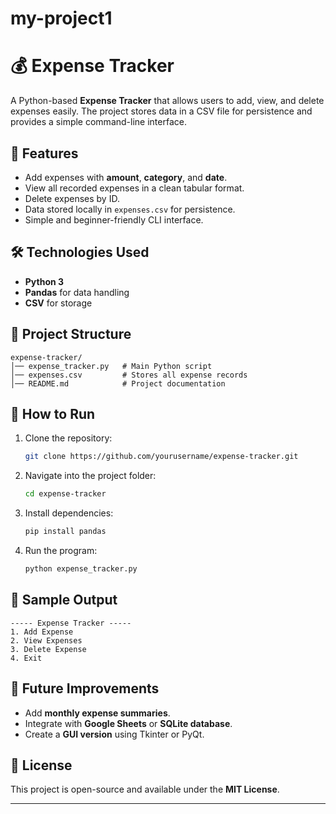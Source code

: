 # my-project1

# 💰 Expense Tracker

A Python-based **Expense Tracker** that allows users to add, view, and delete expenses easily.
The project stores data in a CSV file for persistence and provides a simple command-line interface.

## 📌 Features

* Add expenses with **amount**, **category**, and **date**.
* View all recorded expenses in a clean tabular format.
* Delete expenses by ID.
* Data stored locally in `expenses.csv` for persistence.
* Simple and beginner-friendly CLI interface.

## 🛠️ Technologies Used

* **Python 3**
* **Pandas** for data handling
* **CSV** for storage

## 📂 Project Structure

```
expense-tracker/
│── expense_tracker.py   # Main Python script
│── expenses.csv         # Stores all expense records
│── README.md            # Project documentation
```

## 🚀 How to Run

1. Clone the repository:

   ```bash
   git clone https://github.com/yourusername/expense-tracker.git
   ```
2. Navigate into the project folder:

   ```bash
   cd expense-tracker
   ```
3. Install dependencies:

   ```bash
   pip install pandas
   ```
4. Run the program:

   ```bash
   python expense_tracker.py
   ```

## 📸 Sample Output

```
----- Expense Tracker -----
1. Add Expense
2. View Expenses
3. Delete Expense
4. Exit
```

## 🎯 Future Improvements

* Add **monthly expense summaries**.
* Integrate with **Google Sheets** or **SQLite database**.
* Create a **GUI version** using Tkinter or PyQt.

## 📜 License

This project is open-source and available under the **MIT License**.

---

